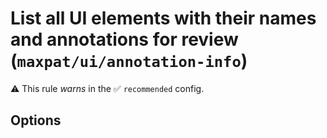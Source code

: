 # List all UI elements with their names and annotations for review (`maxpat/ui/annotation-info`)

⚠️ This rule _warns_ in the ✅ `recommended` config.

<!-- end auto-generated rule header -->

## Options

<!-- begin auto-generated rule options list -->



<!-- end auto-generated rule options list -->
